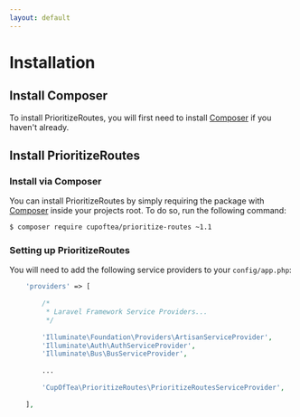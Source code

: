 ```yaml
---
layout: default
---
```


# Installation
<!-- [[TOC]] -->

## Install Composer

To install PrioritizeRoutes, you will first need to install [Composer][composer] if you haven't already.

## Install PrioritizeRoutes

### Install via Composer

You can install PrioritizeRoutes by simply requiring the package with [Composer][composer] inside your projects root. To do so, run the following command:

```bash
$ composer require cupoftea/prioritize-routes ~1.1
```

### Setting up PrioritizeRoutes

You will need to add the following service providers to your `config/app.php`:

```php
	'providers' => [
        
		/*
		 * Laravel Framework Service Providers...
		 */
        
        'Illuminate\Foundation\Providers\ArtisanServiceProvider',
        'Illuminate\Auth\AuthServiceProvider',
        'Illuminate\Bus\BusServiceProvider',
        
        ...
        
        'CupOfTea\PrioritizeRoutes\PrioritizeRoutesServiceProvider',
        
	],
```

[composer]: https://getcomposer.org/doc/00-intro.md
